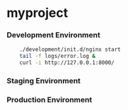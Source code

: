# myproject

### Development Environment

```sh
    ./development/init.d/nginx start
    tail -f logs/error.log &
    curl -i http://127.0.0.1:8000/
```

### Staging Environment

### Production Environment
